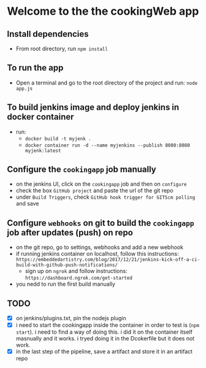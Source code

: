 # Welcome to the the cookingWeb app

## Install dependencies

* From root directory, run `npm install`

## To run the app

* Open a terminal and go to the root directory of the project and run: `node app.js`

## To build jenkins image and deploy jenkins in docker container

* run:
  * `docker build -t myjenk .`
  * `docker container run -d --name myjenkins --publish 8080:8080 myjenk:latest`

## Configure the `cookingapp` job manually

* on the jenkins UI, click on the `cookingapp` job and then on `configure`
* check the box `GitHub project` and paste the url of the git repo
* under `Build Triggers`, check `GitHub hook trigger for GITScm polling` and save

## Configure `webhooks` on git to build the `cookingapp` job after updates (push) on repo

* on the git repo, go to settings, webhooks and add a new webhook
* if running jenkins container on localhost, follow this instructions:
`https://embeddedartistry.com/blog/2017/12/21/jenkins-kick-off-a-ci-build-with-github-push-notifications/`
  * sign up on `ngrok` and follow instructions: `https://dashboard.ngrok.com/get-started`
* you nedd to run the first build manually

## TODO

* [x] on jenkins/plugins.txt, pin the nodejs plugin
* [x] i need to start the cookingapp inside the container in order to test is (`npm start`). i need to find a way of doing this. i did it on the container itself masnually and it works. i tryed doing it in the Dcokerfile but it does not work.
* [x] in the last step of the pipeline, save a artifact and store it in an artifact repo
